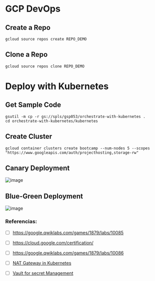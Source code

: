# GCP DevOps

## Create a Repo
````
gcloud source repos create REPO_DEMO
````

## Clone a Repo
````
gcloud source repos clone REPO_DEMO
````

# Deploy with Kubernetes

## Get Sample Code

````
gsutil -m cp -r gs://spls/gsp053/orchestrate-with-kubernetes .
cd orchestrate-with-kubernetes/kubernetes
````

## Create Cluster
````
gcloud container clusters create bootcamp --num-nodes 5 --scopes "https://www.googleapis.com/auth/projecthosting,storage-rw"
````

## Canary Deployment

![image](https://user-images.githubusercontent.com/877636/130889019-122399cf-464e-46f4-bbd9-9a69e06353ef.png)


## Blue-Green Deployment 

![image](https://user-images.githubusercontent.com/877636/130888973-26e71d37-9d27-461e-97d1-c8b884894007.png)



### Referencias: 

- [ ] https://google.qwiklabs.com/games/1879/labs/10085
- [ ] https://cloud.google.com/certification/
- [ ] https://google.qwiklabs.com/games/1879/labs/10086
- [ ] [NAT Gateway in Kubernetes](https://google.qwiklabs.com/games/1879/labs/10086)
- [ ] [Vault for secret Management](https://google.qwiklabs.com/focuses/1210?parent=catalog)

